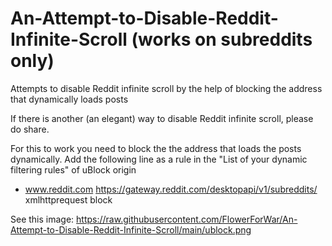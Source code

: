 # An-Attempt-to-Disable-Reddit-Infinite-Scroll (works on subreddits only)
Attempts to disable Reddit infinite scroll by the help of blocking the address that dynamically loads posts

If there is another (an elegant) way to disable Reddit infinite scroll, please do share.


For this to work you need to block the the address that loads the posts dynamically. 
Add the following line as a rule in the "List of your dynamic filtering rules" of uBlock origin
* www.reddit.com https://gateway.reddit.com/desktopapi/v1/subreddits/ xmlhttprequest block

See this image: https://raw.githubusercontent.com/FlowerForWar/An-Attempt-to-Disable-Reddit-Infinite-Scroll/main/ublock.png

